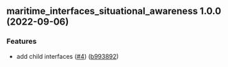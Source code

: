 ## maritime_interfaces_situational_awareness 1.0.0 (2022-09-06)


### Features

* add child interfaces ([#4](https://github.com/Greenroom-Robotics/maritime_interfaces/issues/4)) ([b993892](https://github.com/Greenroom-Robotics/maritime_interfaces/commit/b993892db9e4fa47521ab05802f73dd3db7bcbc5))
